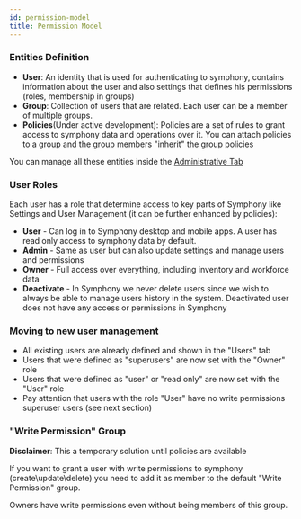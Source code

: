 ```yaml
---
id: permission-model
title: Permission Model
---
```


### Entities Definition

* **User**: An identity that is used for authenticating to symphony, contains information about the user
    and also settings that defines his permissions (roles, membership in groups)
* **Group**: Collection of users that are related. Each user can be a member of multiple groups.
* **Policies**(Under active development): Policies are a set of rules to grant access to symphony data
    and operations over it. You can attach policies to a group and the group members "inherit" the group policies

You can manage all these entities inside the [Administrative Tab](/admin/user_management)

### User Roles

Each user has a role that determine access to key parts of Symphony like Settings and User Management
 (it can be further enhanced by policies):
* **User** - Can log in to Symphony desktop and mobile apps. A user has read only access to symphony data
             by default.
* **Admin** - Same as user but can also update settings and manage users and permissions
* **Owner** - Full access over everything, including inventory and workforce data
* **Deactivate** - In Symphony we never delete users since we wish to always be able to manage users history in the system.
     Deactivated user does not have any access or permissions in Symphony

### Moving to new user management
* All existing users are already defined and shown in the "Users" tab
* Users that were defined as "superusers" are now set with the "Owner" role
* Users that were defined as "user" or "read only" are now set with the "User" role
* Pay attention that users with the role "User" have no write permissions
superuser users (see next section)

### "Write Permission" Group

**Disclaimer**: This a temporary solution until policies are available

If you want to grant a user with write permissions to symphony (create\update\delete)
you need to add it as member to the default "Write Permission" group.

Owners have write permissions even without being members of this group.